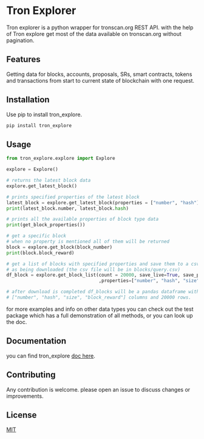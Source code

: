 # Tron Explorer

Tron explorer is a python wrapper for tronscan.org REST API. with the help of Tron explore get most of the data available on tronscan.org without pagination.

## Features
Getting data for blocks, accounts, proposals, SRs, smart contracts, tokens and transactions from start to current state of blockchain with one request.

## Installation

Use pip to install tron_explore.

```bash
pip install tron_explore
```

## Usage

```python
from tron_explore.explore import Explore

explore = Explore()

# returns the latest block data
explore.get_latest_block()

# prints specified properties of the latest block
latest_block = explore.get_latest_block(properties = ["number", "hash"])
print(latest_block.number, latest_block.hash)

# prints all the available properties of block type data
print(get_block_properties())

# get a specific block
# when no property is mentioned all of them will be returned
block = explore.get_block(block_number)
print(block.block_reward)

# get a list of blocks with specified properties and save them to a csv file
# as being downloaded (the csv file will be in blocks/query.csv)
df_block = explore.get_block_list(count = 20000, save_live=True, save_path = "blocks"
                                  ,properties=["number", "hash", "size", "block_reward"])

# after download is completed df_blocks will be a pandas dataframe with
# ["number", "hash", "size", "block_reward"] columns and 20000 rows.
```
for more examples and info on other data types you can check out the test package which has a full demonstration of all methods, or you can look up the doc.

## Documentation

you can find tron_explore [doc here](https://tron-explorer.readthedocs.io/en/latest/).

## Contributing

Any contribution is welcome. please open an issue to discuss changes or improvements.

## License

[MIT](https://github.com/AmiraliOmidvar/tron_explorer/blob/master/LICENCE.txt)
